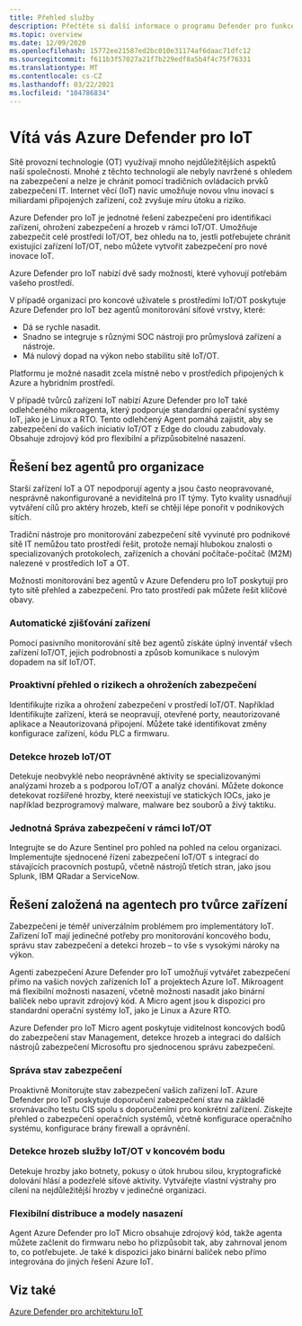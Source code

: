 ```yaml
---
title: Přehled služby
description: Přečtěte si další informace o programu Defender pro funkce a služby IoT a zjistěte, jak Defender for IoT zajišťuje komplexní zabezpečení IoT.
ms.topic: overview
ms.date: 12/09/2020
ms.openlocfilehash: 15772ee21587ed2bc010e31174af6daac71dfc12
ms.sourcegitcommit: f611b3f57027a21f7b229edf8a5b4f4c75f76331
ms.translationtype: MT
ms.contentlocale: cs-CZ
ms.lasthandoff: 03/22/2021
ms.locfileid: "104786834"
---
```

# <a name="welcome-to-azure-defender-for-iot"></a>Vítá vás Azure Defender pro IoT

Sítě provozní technologie (OT) využívají mnoho nejdůležitějších aspektů naší společnosti. Mnohé z těchto technologií ale nebyly navržené s ohledem na zabezpečení a nelze je chránit pomocí tradičních ovládacích prvků zabezpečení IT. Internet věcí (IoT) navíc umožňuje novou vlnu inovací s miliardami připojených zařízení, což zvyšuje míru útoku a riziko.  

Azure Defender pro IoT je jednotné řešení zabezpečení pro identifikaci zařízení, ohrožení zabezpečení a hrozeb v rámci IoT/OT. Umožňuje zabezpečit celé prostředí IoT/OT, bez ohledu na to, jestli potřebujete chránit existující zařízení IoT/OT, nebo můžete vytvořit zabezpečení pro nové inovace IoT.  

Azure Defender pro IoT nabízí dvě sady možností, které vyhovují potřebám vašeho prostředí.

V případě organizací pro koncové uživatele s prostředími IoT/OT poskytuje Azure Defender pro IoT bez agentů monitorování síťové vrstvy, které:

- Dá se rychle nasadit.
- Snadno se integruje s různými SOC nástroji pro průmyslová zařízení a nástroje.
- Má nulový dopad na výkon nebo stabilitu sítě IoT/OT. 

Platformu je možné nasadit zcela místně nebo v prostředích připojených k Azure a hybridním prostředí.  

V případě tvůrců zařízení IoT nabízí Azure Defender pro IoT také odlehčeného mikroagenta, který podporuje standardní operační systémy IoT, jako je Linux a RTO. Tento odlehčený Agent pomáhá zajistit, aby se zabezpečení do vašich iniciativ IoT/OT z Edge do cloudu zabudovaly. Obsahuje zdrojový kód pro flexibilní a přizpůsobitelné nasazení. 

## <a name="agentless-solution-for-organizations"></a>Řešení bez agentů pro organizace 

Starší zařízení IoT a OT nepodporují agenty a jsou často neopravované, nesprávně nakonfigurované a neviditelná pro IT týmy. Tyto kvality usnadňují vytváření cílů pro aktéry hrozeb, kteří se chtějí lépe ponořit v podnikových sítích. 

Tradiční nástroje pro monitorování zabezpečení sítě vyvinuté pro podnikové sítě IT nemůžou tato prostředí řešit, protože nemají hlubokou znalosti o specializovaných protokolech, zařízeních a chování počítače-počítač (M2M) nalezené v prostředích IoT a OT. 

Možnosti monitorování bez agentů v Azure Defenderu pro IoT poskytují pro tyto sítě přehled a zabezpečení. Pro tato prostředí pak můžete řešit klíčové obavy. 

### <a name="automatic-device-discovery"></a>Automatické zjišťování zařízení  

Pomocí pasivního monitorování sítě bez agentů získáte úplný inventář všech zařízení IoT/OT, jejich podrobnosti a způsob komunikace s nulovým dopadem na síť IoT/OT.  

### <a name="proactive-visibility-into-risk-and-vulnerabilities"></a>Proaktivní přehled o rizikech a ohroženích zabezpečení
 
Identifikujte rizika a ohrožení zabezpečení v prostředí IoT/OT. Například Identifikujte zařízení, která se neopravují, otevřené porty, neautorizované aplikace a Neautorizovaná připojení. Můžete také identifikovat změny konfigurace zařízení, kódu PLC a firmwaru. 

### <a name="iotot-threat-detection"></a>Detekce hrozeb IoT/OT  

Detekuje neobvyklé nebo neoprávněné aktivity se specializovanými analýzami hrozeb a s podporou IoT/OT a analýz chování. Můžete dokonce detekovat rozšířené hrozby, které neexistují ve statických IOCs, jako je například bezprogramový malware, malware bez souborů a živý taktiku. 

### <a name="unified-security-management-across-iotot"></a>Jednotná Správa zabezpečení v rámci IoT/OT

Integrujte se do Azure Sentinel pro pohled na pohled na celou organizaci. Implementujte sjednocené řízení zabezpečení IoT/OT s integrací do stávajících pracovních postupů, včetně nástrojů třetích stran, jako jsou Splunk, IBM QRadar a ServiceNow. 

## <a name="agent-based-solution-for-device-builders"></a>Řešení založená na agentech pro tvůrce zařízení 

Zabezpečení je téměř univerzálním problémem pro implementátory IoT. Zařízení IoT mají jedinečné potřeby pro monitorování koncového bodu, správu stav zabezpečení a detekci hrozeb – to vše s vysokými nároky na výkon. 

Agenti zabezpečení Azure Defender pro IoT umožňují vytvářet zabezpečení přímo na vašich nových zařízeních IoT a projektech Azure IoT. Mikroagent má flexibilní možnosti nasazení, včetně možnosti nasadit jako binární balíček nebo upravit zdrojový kód. A Micro agent jsou k dispozici pro standardní operační systémy IoT, jako je Linux a Azure RTO.  

Azure Defender pro IoT Micro agent poskytuje viditelnost koncových bodů do zabezpečení stav Management, detekce hrozeb a integraci do dalších nástrojů zabezpečení Microsoftu pro sjednocenou správu zabezpečení. 

### <a name="security-posture-management"></a>Správa stav zabezpečení

Proaktivně Monitorujte stav zabezpečení vašich zařízení IoT. Azure Defender pro IoT poskytuje doporučení zabezpečení stav na základě srovnávacího testu CIS spolu s doporučeními pro konkrétní zařízení. Získejte přehled o zabezpečení operačních systémů, včetně konfigurace operačního systému, konfigurace brány firewall a oprávnění. 

### <a name="endpoint-iotot-threat-detection"></a>Detekce hrozeb služby IoT/OT v koncovém bodu

Detekuje hrozby jako botnety, pokusy o útok hrubou silou, kryptografické dolování hlásí a podezřelé síťové aktivity. Vytvářejte vlastní výstrahy pro cílení na nejdůležitější hrozby v jedinečné organizaci. 

### <a name="flexible-distribution-and-deployment-models"></a>Flexibilní distribuce a modely nasazení 

Agent Azure Defender pro IoT Micro obsahuje zdrojový kód, takže agenta můžete začlenit do firmwaru nebo ho přizpůsobit tak, aby zahrnoval jenom to, co potřebujete. Je také k dispozici jako binární balíček nebo přímo integrována do jiných řešení Azure IoT. 

## <a name="see-also"></a>Viz také

[Azure Defender pro architekturu IoT](architecture.md)